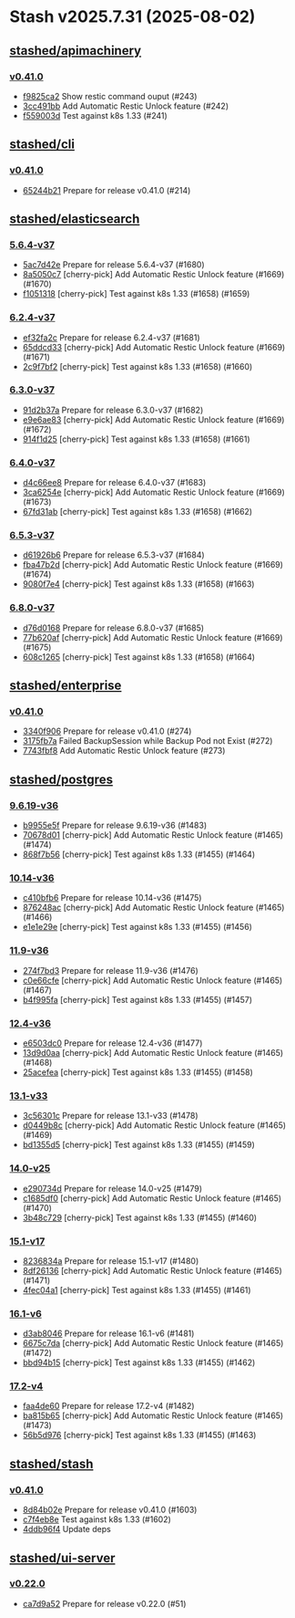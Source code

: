 # Stash v2025.7.31 (2025-08-02)


## [stashed/apimachinery](https://github.com/stashed/apimachinery)

### [v0.41.0](https://github.com/stashed/apimachinery/releases/tag/v0.41.0)

- [f9825ca2](https://github.com/stashed/apimachinery/commit/f9825ca2) Show restic command ouput (#243)
- [3cc491bb](https://github.com/stashed/apimachinery/commit/3cc491bb) Add Automatic Restic Unlock feature (#242)
- [f559003d](https://github.com/stashed/apimachinery/commit/f559003d) Test against k8s 1.33 (#241)



## [stashed/cli](https://github.com/stashed/cli)

### [v0.41.0](https://github.com/stashed/cli/releases/tag/v0.41.0)

- [65244b21](https://github.com/stashed/cli/commit/65244b21) Prepare for release v0.41.0 (#214)



## [stashed/elasticsearch](https://github.com/stashed/elasticsearch)

### [5.6.4-v37](https://github.com/stashed/elasticsearch/releases/tag/5.6.4-v37)

- [5ac7d42e](https://github.com/stashed/elasticsearch/commit/5ac7d42e) Prepare for release 5.6.4-v37 (#1680)
- [8a5050c7](https://github.com/stashed/elasticsearch/commit/8a5050c7) [cherry-pick] Add Automatic Restic Unlock feature (#1669) (#1670)
- [f1051318](https://github.com/stashed/elasticsearch/commit/f1051318) [cherry-pick] Test against k8s 1.33 (#1658) (#1659)


### [6.2.4-v37](https://github.com/stashed/elasticsearch/releases/tag/6.2.4-v37)

- [ef32fa2c](https://github.com/stashed/elasticsearch/commit/ef32fa2c) Prepare for release 6.2.4-v37 (#1681)
- [65ddcd33](https://github.com/stashed/elasticsearch/commit/65ddcd33) [cherry-pick] Add Automatic Restic Unlock feature (#1669) (#1671)
- [2c9f7bf2](https://github.com/stashed/elasticsearch/commit/2c9f7bf2) [cherry-pick] Test against k8s 1.33 (#1658) (#1660)


### [6.3.0-v37](https://github.com/stashed/elasticsearch/releases/tag/6.3.0-v37)

- [91d2b37a](https://github.com/stashed/elasticsearch/commit/91d2b37a) Prepare for release 6.3.0-v37 (#1682)
- [e9e6ae83](https://github.com/stashed/elasticsearch/commit/e9e6ae83) [cherry-pick] Add Automatic Restic Unlock feature (#1669) (#1672)
- [914f1d25](https://github.com/stashed/elasticsearch/commit/914f1d25) [cherry-pick] Test against k8s 1.33 (#1658) (#1661)


### [6.4.0-v37](https://github.com/stashed/elasticsearch/releases/tag/6.4.0-v37)

- [d4c66ee8](https://github.com/stashed/elasticsearch/commit/d4c66ee8) Prepare for release 6.4.0-v37 (#1683)
- [3ca6254e](https://github.com/stashed/elasticsearch/commit/3ca6254e) [cherry-pick] Add Automatic Restic Unlock feature (#1669) (#1673)
- [67fd31ab](https://github.com/stashed/elasticsearch/commit/67fd31ab) [cherry-pick] Test against k8s 1.33 (#1658) (#1662)


### [6.5.3-v37](https://github.com/stashed/elasticsearch/releases/tag/6.5.3-v37)

- [d61926b6](https://github.com/stashed/elasticsearch/commit/d61926b6) Prepare for release 6.5.3-v37 (#1684)
- [fba47b2d](https://github.com/stashed/elasticsearch/commit/fba47b2d) [cherry-pick] Add Automatic Restic Unlock feature (#1669) (#1674)
- [9080f7e4](https://github.com/stashed/elasticsearch/commit/9080f7e4) [cherry-pick] Test against k8s 1.33 (#1658) (#1663)


### [6.8.0-v37](https://github.com/stashed/elasticsearch/releases/tag/6.8.0-v37)

- [d76d0168](https://github.com/stashed/elasticsearch/commit/d76d0168) Prepare for release 6.8.0-v37 (#1685)
- [77b620af](https://github.com/stashed/elasticsearch/commit/77b620af) [cherry-pick] Add Automatic Restic Unlock feature (#1669) (#1675)
- [608c1265](https://github.com/stashed/elasticsearch/commit/608c1265) [cherry-pick] Test against k8s 1.33 (#1658) (#1664)



## [stashed/enterprise](https://github.com/stashed/enterprise)

### [v0.41.0](https://github.com/stashed/enterprise/releases/tag/v0.41.0)

- [3340f906](https://github.com/stashed/enterprise/commit/3340f9060) Prepare for release v0.41.0 (#274)
- [3175fb7a](https://github.com/stashed/enterprise/commit/3175fb7a0) Failed BackupSession while Backup Pod not Exist (#272)
- [7743fbf8](https://github.com/stashed/enterprise/commit/7743fbf8c) Add Automatic Restic Unlock feature (#273)



## [stashed/postgres](https://github.com/stashed/postgres)

### [9.6.19-v36](https://github.com/stashed/postgres/releases/tag/9.6.19-v36)

- [b9955e5f](https://github.com/stashed/postgres/commit/b9955e5f) Prepare for release 9.6.19-v36 (#1483)
- [70678d01](https://github.com/stashed/postgres/commit/70678d01) [cherry-pick] Add Automatic Restic Unlock feature (#1465) (#1474)
- [868f7b56](https://github.com/stashed/postgres/commit/868f7b56) [cherry-pick] Test against k8s 1.33 (#1455) (#1464)


### [10.14-v36](https://github.com/stashed/postgres/releases/tag/10.14-v36)

- [c410bfb6](https://github.com/stashed/postgres/commit/c410bfb6) Prepare for release 10.14-v36 (#1475)
- [876248ac](https://github.com/stashed/postgres/commit/876248ac) [cherry-pick] Add Automatic Restic Unlock feature (#1465) (#1466)
- [e1e1e29e](https://github.com/stashed/postgres/commit/e1e1e29e) [cherry-pick] Test against k8s 1.33 (#1455) (#1456)


### [11.9-v36](https://github.com/stashed/postgres/releases/tag/11.9-v36)

- [274f7bd3](https://github.com/stashed/postgres/commit/274f7bd3) Prepare for release 11.9-v36 (#1476)
- [c0e66cfe](https://github.com/stashed/postgres/commit/c0e66cfe) [cherry-pick] Add Automatic Restic Unlock feature (#1465) (#1467)
- [b4f995fa](https://github.com/stashed/postgres/commit/b4f995fa) [cherry-pick] Test against k8s 1.33 (#1455) (#1457)


### [12.4-v36](https://github.com/stashed/postgres/releases/tag/12.4-v36)

- [e6503dc0](https://github.com/stashed/postgres/commit/e6503dc0) Prepare for release 12.4-v36 (#1477)
- [13d9d0aa](https://github.com/stashed/postgres/commit/13d9d0aa) [cherry-pick] Add Automatic Restic Unlock feature (#1465) (#1468)
- [25acefea](https://github.com/stashed/postgres/commit/25acefea) [cherry-pick] Test against k8s 1.33 (#1455) (#1458)


### [13.1-v33](https://github.com/stashed/postgres/releases/tag/13.1-v33)

- [3c56301c](https://github.com/stashed/postgres/commit/3c56301c) Prepare for release 13.1-v33 (#1478)
- [d0449b8c](https://github.com/stashed/postgres/commit/d0449b8c) [cherry-pick] Add Automatic Restic Unlock feature (#1465) (#1469)
- [bd1355d5](https://github.com/stashed/postgres/commit/bd1355d5) [cherry-pick] Test against k8s 1.33 (#1455) (#1459)


### [14.0-v25](https://github.com/stashed/postgres/releases/tag/14.0-v25)

- [e290734d](https://github.com/stashed/postgres/commit/e290734d) Prepare for release 14.0-v25 (#1479)
- [c1685df0](https://github.com/stashed/postgres/commit/c1685df0) [cherry-pick] Add Automatic Restic Unlock feature (#1465) (#1470)
- [3b48c729](https://github.com/stashed/postgres/commit/3b48c729) [cherry-pick] Test against k8s 1.33 (#1455) (#1460)


### [15.1-v17](https://github.com/stashed/postgres/releases/tag/15.1-v17)

- [8236834a](https://github.com/stashed/postgres/commit/8236834a) Prepare for release 15.1-v17 (#1480)
- [8df26136](https://github.com/stashed/postgres/commit/8df26136) [cherry-pick] Add Automatic Restic Unlock feature (#1465) (#1471)
- [4fec04a1](https://github.com/stashed/postgres/commit/4fec04a1) [cherry-pick] Test against k8s 1.33 (#1455) (#1461)


### [16.1-v6](https://github.com/stashed/postgres/releases/tag/16.1-v6)

- [d3ab8046](https://github.com/stashed/postgres/commit/d3ab8046) Prepare for release 16.1-v6 (#1481)
- [6675c7da](https://github.com/stashed/postgres/commit/6675c7da) [cherry-pick] Add Automatic Restic Unlock feature (#1465) (#1472)
- [bbd94b15](https://github.com/stashed/postgres/commit/bbd94b15) [cherry-pick] Test against k8s 1.33 (#1455) (#1462)


### [17.2-v4](https://github.com/stashed/postgres/releases/tag/17.2-v4)

- [faa4de60](https://github.com/stashed/postgres/commit/faa4de60) Prepare for release 17.2-v4 (#1482)
- [ba815b65](https://github.com/stashed/postgres/commit/ba815b65) [cherry-pick] Add Automatic Restic Unlock feature (#1465) (#1473)
- [56b5d976](https://github.com/stashed/postgres/commit/56b5d976) [cherry-pick] Test against k8s 1.33 (#1455) (#1463)



## [stashed/stash](https://github.com/stashed/stash)

### [v0.41.0](https://github.com/stashed/stash/releases/tag/v0.41.0)

- [8d84b02e](https://github.com/stashed/stash/commit/8d84b02ed) Prepare for release v0.41.0 (#1603)
- [c7f4eb8e](https://github.com/stashed/stash/commit/c7f4eb8ef) Test against k8s 1.33 (#1602)
- [4ddb96f4](https://github.com/stashed/stash/commit/4ddb96f4e) Update deps



## [stashed/ui-server](https://github.com/stashed/ui-server)

### [v0.22.0](https://github.com/stashed/ui-server/releases/tag/v0.22.0)

- [ca7d9a52](https://github.com/stashed/ui-server/commit/ca7d9a52) Prepare for release v0.22.0 (#51)



